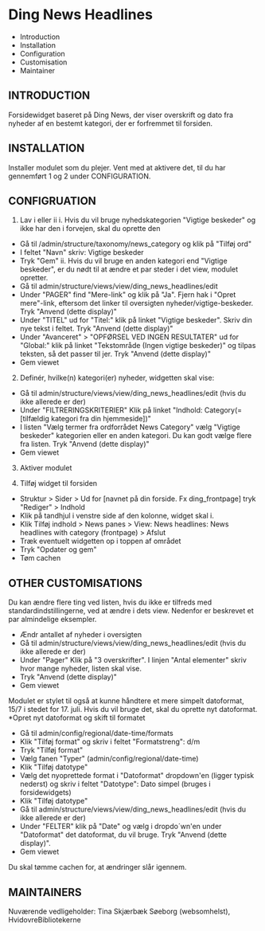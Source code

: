 Ding News Headlines
=================
 * Introduction
 * Installation
 * Configuration
 * Customisation
 * Maintainer

INTRODUCTION
-----------------
Forsidewidget baseret på Ding News, der viser overskrift og dato fra nyheder af en bestemt kategori, der er forfremmet til forsiden. 


INSTALLATION
-----------------
Installer modulet som du plejer. Vent med at aktivere det, til du har gennemført 1 og 2 under CONFIGURATION.


CONFIGRUATION 
---------------------
1. Lav i eller ii
 i. Hvis du vil bruge nyhedskategorien "Vigtige beskeder" og ikke har den i forvejen, skal du oprette den
  * Gå til /admin/structure/taxonomy/news_category og klik på "Tilføj ord"
  * I feltet "Navn" skriv: Vigtige beskeder
  * Tryk "Gem"
 ii. Hvis du vil bruge en anden kategori end "Vigtige beskeder", er du nødt til at ændre et par steder i det view, modulet opretter.
  * Gå til admin/structure/views/view/ding_news_headlines/edit
  * Under "PAGER" find "Mere-link" og klik på "Ja". Fjern hak i "Opret mere"-link, eftersom det linker til oversigten nyheder/vigtige-beskeder. Tryk "Anvend (dette display)"
  * Under "TITEL" ud for "Titel:" klik på linket "Vigtige beskeder". Skriv din nye tekst i feltet. Tryk "Anvend (dette display)"
  * Under "Avanceret" > "OPFØRSEL VED INGEN RESULTATER" ud for "Global:" klik på linket "Tekstområde (Ingen vigtige beskeder)" og tilpas teksten, så det passer til jer. Tryk "Anvend (dette display)"
  * Gem viewet
 
2. Definér, hvilke(n) kategori(er) nyheder, widgetten skal vise:
 * Gå til admin/structure/views/view/ding_news_headlines/edit (hvis du ikke allerede er der)
 * Under "FILTRERINGSKRITERIER" Klik på linket "Indhold: Category(=[tilfældig kategori fra din hjemmeside])"
 * I listen "Vælg termer fra ordforrådet News Category" vælg "Vigtige beskeder" kategorien eller en anden kategori. Du kan godt vælge flere fra listen. Tryk "Anvend (dette display)"
 * Gem viewet 

3. Aktiver modulet 
 
4. Tilføj widget til forsiden
 * Struktur > Sider > Ud for [navnet på din forside. Fx ding_frontpage] tryk "Rediger" > Indhold
 * Klik på tandhjul i venstre side af den kolonne, widget skal i.
 * Klik Tilføj indhold > News panes > View: News headlines: News headlines with category (frontpage) > Afslut
 * Træk eventuelt widgetten op i toppen af området
 * Tryk "Opdater og gem"
 * Tøm cachen

 
OTHER CUSTOMISATIONS
------------------------------
Du kan ændre flere ting ved listen, hvis du ikke er tilfreds med standardindstillingerne, ved at ændre i dets view. Nedenfor er beskrevet et par almindelige eksempler.

* Ændr antallet af nyheder i oversigten
 * Gå til admin/structure/views/view/ding_news_headlines/edit (hvis du ikke allerede er der)
 * Under "Pager" Klik på "3 overskrifter". I linjen "Antal elementer" skriv hvor mange nyheder, listen skal vise.
 * Tryk "Anvend (dette display)"
 * Gem viewet

Modulet er stylet til også at kunne håndtere et mere simpelt datoformat, 15/7 i stedet for 17. juli. Hvis du vil bruge det, skal du oprette nyt datoformat.
*Opret nyt datoformat og skift til formatet
 * Gå til admin/config/regional/date-time/formats
 * Klik "Tilføj format" og skriv i feltet "Formatstreng": d/m
 * Tryk "Tilføj format"
 * Vælg fanen "Typer" (admin/config/regional/date-time)
 * Klik "Tilføj datotype"
 * Vælg det nyoprettede format i "Datoformat" dropdown'en (ligger typisk nederst) og skriv i feltet "Datotype": Dato simpel (bruges i forsidewidgets)
 * Klik "Tilføj datotype"
 * Gå til admin/structure/views/view/ding_news_headlines/edit (hvis du ikke allerede er der)
 * Under "FELTER" klik på "Date" og vælg i dropdo´wn'en under "Datoformat" det datoformat, du vil bruge. Tryk "Anvend (dette display)".
 * Gem viewet

Du skal tømme cachen for, at ændringer slår igennem.
 
 
MAINTAINERS
----------------
Nuværende vedligeholder: Tina Skjærbæk Søeborg (websomhelst), HvidovreBibliotekerne